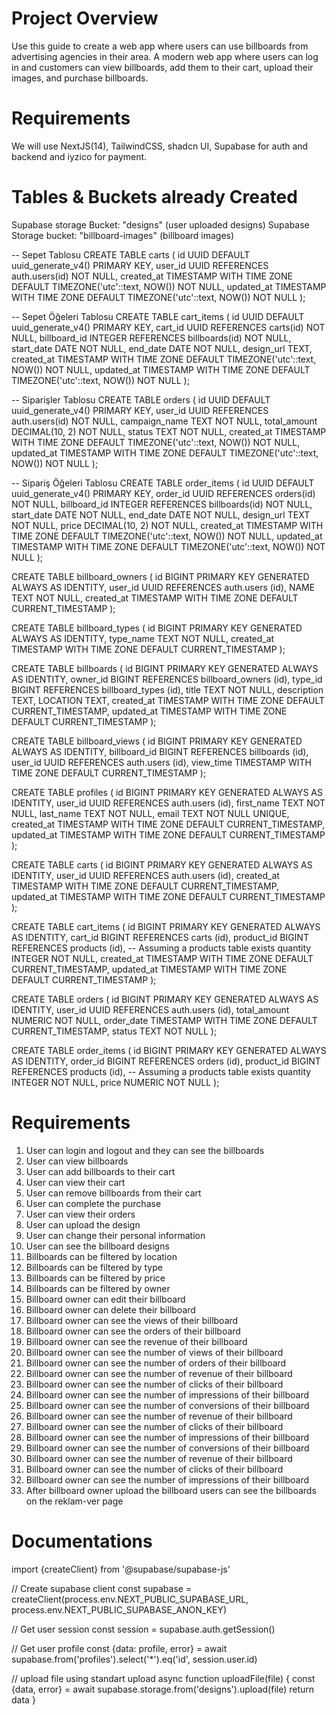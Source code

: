# Project Overview

Use this guide to create a web app where users can use billboards from advertising agencies in their area. A modern web app where users can log in and customers can view billboards, add them to their cart, upload their images, and purchase billboards.

# Requirements

We will use NextJS(14), TailwindCSS, shadcn UI, Supabase for auth and backend and iyzico for payment.

# Tables & Buckets already Created

Supabase storage Bucket: "designs" (user uploaded designs)
Supabase Storage bucket: "billboard-images" (billboard images)

-- Sepet Tablosu
CREATE TABLE carts (
id UUID DEFAULT uuid_generate_v4() PRIMARY KEY,
user_id UUID REFERENCES auth.users(id) NOT NULL,
created_at TIMESTAMP WITH TIME ZONE DEFAULT TIMEZONE('utc'::text, NOW()) NOT NULL,
updated_at TIMESTAMP WITH TIME ZONE DEFAULT TIMEZONE('utc'::text, NOW()) NOT NULL
);

-- Sepet Öğeleri Tablosu
CREATE TABLE cart_items (
id UUID DEFAULT uuid_generate_v4() PRIMARY KEY,
cart_id UUID REFERENCES carts(id) NOT NULL,
billboard_id INTEGER REFERENCES billboards(id) NOT NULL,
start_date DATE NOT NULL,
end_date DATE NOT NULL,
design_url TEXT,
created_at TIMESTAMP WITH TIME ZONE DEFAULT TIMEZONE('utc'::text, NOW()) NOT NULL,
updated_at TIMESTAMP WITH TIME ZONE DEFAULT TIMEZONE('utc'::text, NOW()) NOT NULL
);

-- Siparişler Tablosu
CREATE TABLE orders (
id UUID DEFAULT uuid_generate_v4() PRIMARY KEY,
user_id UUID REFERENCES auth.users(id) NOT NULL,
campaign_name TEXT NOT NULL,
total_amount DECIMAL(10, 2) NOT NULL,
status TEXT NOT NULL,
created_at TIMESTAMP WITH TIME ZONE DEFAULT TIMEZONE('utc'::text, NOW()) NOT NULL,
updated_at TIMESTAMP WITH TIME ZONE DEFAULT TIMEZONE('utc'::text, NOW()) NOT NULL
);

-- Sipariş Öğeleri Tablosu
CREATE TABLE order_items (
id UUID DEFAULT uuid_generate_v4() PRIMARY KEY,
order_id UUID REFERENCES orders(id) NOT NULL,
billboard_id INTEGER REFERENCES billboards(id) NOT NULL,
start_date DATE NOT NULL,
end_date DATE NOT NULL,
design_url TEXT NOT NULL,
price DECIMAL(10, 2) NOT NULL,
created_at TIMESTAMP WITH TIME ZONE DEFAULT TIMEZONE('utc'::text, NOW()) NOT NULL,
updated_at TIMESTAMP WITH TIME ZONE DEFAULT TIMEZONE('utc'::text, NOW()) NOT NULL
);

CREATE TABLE
billboard_owners (
id BIGINT PRIMARY KEY GENERATED ALWAYS AS IDENTITY,
user_id UUID REFERENCES auth.users (id),
NAME TEXT NOT NULL,
created_at TIMESTAMP WITH TIME ZONE DEFAULT CURRENT_TIMESTAMP
);

CREATE TABLE
billboard_types (
id BIGINT PRIMARY KEY GENERATED ALWAYS AS IDENTITY,
type_name TEXT NOT NULL,
created_at TIMESTAMP WITH TIME ZONE DEFAULT CURRENT_TIMESTAMP
);

CREATE TABLE
billboards (
id BIGINT PRIMARY KEY GENERATED ALWAYS AS IDENTITY,
owner_id BIGINT REFERENCES billboard_owners (id),
type_id BIGINT REFERENCES billboard_types (id),
title TEXT NOT NULL,
description TEXT,
LOCATION TEXT,
created_at TIMESTAMP WITH TIME ZONE DEFAULT CURRENT_TIMESTAMP,
updated_at TIMESTAMP WITH TIME ZONE DEFAULT CURRENT_TIMESTAMP
);

CREATE TABLE
billboard_views (
id BIGINT PRIMARY KEY GENERATED ALWAYS AS IDENTITY,
billboard_id BIGINT REFERENCES billboards (id),
user_id UUID REFERENCES auth.users (id),
view_time TIMESTAMP WITH TIME ZONE DEFAULT CURRENT_TIMESTAMP
);

CREATE TABLE
profiles (
id BIGINT PRIMARY KEY GENERATED ALWAYS AS IDENTITY,
user_id UUID REFERENCES auth.users (id),
first_name TEXT NOT NULL,
last_name TEXT NOT NULL,
email TEXT NOT NULL UNIQUE,
created_at TIMESTAMP WITH TIME ZONE DEFAULT CURRENT_TIMESTAMP,
updated_at TIMESTAMP WITH TIME ZONE DEFAULT CURRENT_TIMESTAMP
);

CREATE TABLE
carts (
id BIGINT PRIMARY KEY GENERATED ALWAYS AS IDENTITY,
user_id UUID REFERENCES auth.users (id),
created_at TIMESTAMP WITH TIME ZONE DEFAULT CURRENT_TIMESTAMP,
updated_at TIMESTAMP WITH TIME ZONE DEFAULT CURRENT_TIMESTAMP
);

CREATE TABLE
cart_items (
id BIGINT PRIMARY KEY GENERATED ALWAYS AS IDENTITY,
cart_id BIGINT REFERENCES carts (id),
product_id BIGINT REFERENCES products (id), -- Assuming a products table exists
quantity INTEGER NOT NULL,
created_at TIMESTAMP WITH TIME ZONE DEFAULT CURRENT_TIMESTAMP,
updated_at TIMESTAMP WITH TIME ZONE DEFAULT CURRENT_TIMESTAMP
);

CREATE TABLE
orders (
id BIGINT PRIMARY KEY GENERATED ALWAYS AS IDENTITY,
user_id UUID REFERENCES auth.users (id),
total_amount NUMERIC NOT NULL,
order_date TIMESTAMP WITH TIME ZONE DEFAULT CURRENT_TIMESTAMP,
status TEXT NOT NULL
);

CREATE TABLE
order_items (
id BIGINT PRIMARY KEY GENERATED ALWAYS AS IDENTITY,
order_id BIGINT REFERENCES orders (id),
product_id BIGINT REFERENCES products (id), -- Assuming a products table exists
quantity INTEGER NOT NULL,
price NUMERIC NOT NULL
);

# Requirements

1. User can login and logout and they can see the billboards
2. User can view billboards
3. User can add billboards to their cart
4. User can view their cart
5. User can remove billboards from their cart
6. User can complete the purchase
7. User can view their orders
8. User can upload the design
9. User can change their personal information
10. User can see the billboard designs
11. Billboards can be filtered by location
12. Billboards can be filtered by type
13. Billboards can be filtered by price
14. Billboards can be filtered by owner
15. Billboard owner can edit their billboard
16. Billboard owner can delete their billboard
17. Billboard owner can see the views of their billboard
18. Billboard owner can see the orders of their billboard
19. Billboard owner can see the revenue of their billboard
20. Billboard owner can see the number of views of their billboard
21. Billboard owner can see the number of orders of their billboard
22. Billboard owner can see the number of revenue of their billboard
23. Billboard owner can see the number of clicks of their billboard
24. Billboard owner can see the number of impressions of their billboard
25. Billboard owner can see the number of conversions of their billboard
26. Billboard owner can see the number of revenue of their billboard
27. Billboard owner can see the number of clicks of their billboard
28. Billboard owner can see the number of impressions of their billboard
29. Billboard owner can see the number of conversions of their billboard
30. Billboard owner can see the number of revenue of their billboard
31. Billboard owner can see the number of clicks of their billboard
32. Billboard owner can see the number of impressions of their billboard
33. After billboard owner upload the billboard users can see the billboards on the reklam-ver page

# Documentations

import {createClient} from '@supabase/supabase-js'

// Create supabase client
const supabase = createClient(process.env.NEXT_PUBLIC_SUPABASE_URL, process.env.NEXT_PUBLIC_SUPABASE_ANON_KEY)

// Get user session
const session = supabase.auth.getSession()

// Get user profile
const {data: profile, error} = await supabase.from('profiles').select('\*').eq('id', session.user.id)

// upload file using standart upload
async function uploadFile(file) {
const {data, error} = await supabase.storage.from('designs').upload(file)
return data
}
